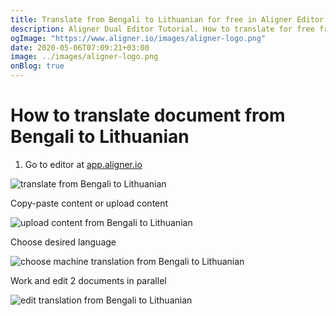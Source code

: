 ```yaml
---
title: Translate from Bengali to Lithuanian for free in Aligner Editor
description: Aligner Dual Editor Tutorial. How to translate for free from Bengali to Lithuanian. Aligner is multilingual document management platform. 
ogImage: "https://www.aligner.io/images/aligner-logo.png"
date: 2020-05-06T07:09:21+03:00
image: ../images/aligner-logo.png
onBlog: true
---
```


# How to translate document from Bengali to Lithuanian

1. Go to editor at [app.aligner.io](https://app.aligner.io "Aligner App web page")

![translate from Bengali to Lithuanian](../aligner-blank-editor.png "translate from Bengali to Lithuanian")

Copy-paste content or upload content

![upload content from Bengali to Lithuanian](../aligner-uploaded-document.png "upload content from Bengali to Lithuanian")

Choose desired language

![choose machine translation from Bengali to Lithuanian](../aligner-language-dropdown.png "choose machine translation from Bengali to Lithuanian")

Work and edit 2 documents in parallel

![edit translation from Bengali to Lithuanian](../aligner-double-sitded-editor.png "edit translation from Bengali to Lithuanian")

